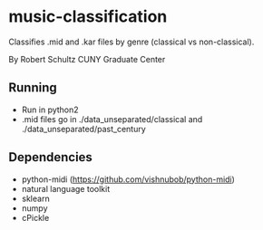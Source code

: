 # music-classification

Classifies .mid and .kar files by genre (classical vs non-classical).

By Robert Schultz
CUNY Graduate Center


## Running
* Run in python2
* .mid files go in ./data_unseparated/classical and ./data_unseparated/past_century

## Dependencies
* python-midi (https://github.com/vishnubob/python-midi)
* natural language toolkit
* sklearn
* numpy
* cPickle
